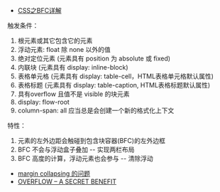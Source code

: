 * [CSS之BFC详解](http://www.html-js.com/article/1866)

触发条件：
1. 根元素或其它包含它的元素
2. 浮动元素: float 除 none 以外的值
3. 绝对定位元素 (元素具有 position 为 absolute 或 fixed)
4. 内联块 (元素具有 display: inline-block)
5. 表格单元格 (元素具有 display: table-cell，HTML表格单元格默认属性)
6. 表格标题 (元素具有 display: table-caption, HTML表格标题默认属性)
7. 具有overflow 且值不是 visible 的块元素
8. display: flow-root
9. column-span: all 应当总是会创建一个新的格式化上下文

特性：
1. 元素的左外边距会触碰到包含块容器(BFC)的左外边框
2. BFC 不会与浮动盒子叠加 -- 实现两栏布局
3. BFC 高度的计算，浮动元素也会参与 -- 清除浮动

* [margin collapsing 的问题](http://www.html-js.com/topic/473)
* [OVERFLOW – A SECRET BENEFIT](http://www.stubbornella.org/content/2009/07/23/overflow-a-secret-benefit/)
